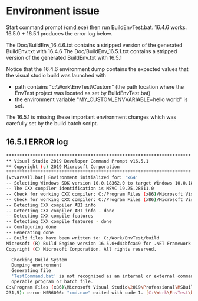 # Environment issue

Start command prompt (cmd.exe) then run BuildEnvTest.bat.
16.4.6 works.
16.5.0 + 16.5.1 produces the error log below.

The Doc/BuildEnv_16.4.6.txt contains a stripped version of the generated BuildEnv.txt with 16.4.6
The Doc/BuildEnv_16.5.1.txt contains a stripped version of the generated BuildEnv.txt with 16.5.1

Notice that the 16.4.6 environment dump contains the expected values that the visual studio build was launched with
- path contains "c:\Work\EnvTest\Custom" (the path location where the EnvTest project was located as set by BuildEnvTest.bat)
- the environment variable "MY_CUSTOM_ENVVARIABLE=hello world" is set.

The 16.5.1 is missing these important environment changes which was carefully set by the build batch script.


## 16.5.1 ERROR log

```bash
**********************************************************************
** Visual Studio 2019 Developer Command Prompt v16.5.1
** Copyright (c) 2019 Microsoft Corporation
**********************************************************************
[vcvarsall.bat] Environment initialized for: 'x64'
-- Selecting Windows SDK version 10.0.18362.0 to target Windows 10.0.18363.
-- The CXX compiler identification is MSVC 19.25.28611.0
-- Check for working CXX compiler: C:/Program Files (x86)/Microsoft Visual Studio/2019/Professional/VC/Tools/MSVC/14.25.28610/bin/Hostx64/x64/cl.exe
-- Check for working CXX compiler: C:/Program Files (x86)/Microsoft Visual Studio/2019/Professional/VC/Tools/MSVC/14.25.28610/bin/Hostx64/x64/cl.exe - works
-- Detecting CXX compiler ABI info
-- Detecting CXX compiler ABI info - done
-- Detecting CXX compile features
-- Detecting CXX compile features - done
-- Configuring done
-- Generating done
-- Build files have been written to: C:/Work/EnvTest/build
Microsoft (R) Build Engine version 16.5.0+d4cbfca49 for .NET Framework
Copyright (C) Microsoft Corporation. All rights reserved.

  Checking Build System
  Dumping environment
  Generating file
  'TestCommand.bat' is not recognized as an internal or external command,
  operable program or batch file.
C:\Program Files (x86)\Microsoft Visual Studio\2019\Professional\MSBuild\Microsoft\VC\v160\Microsoft.CppCommon.targets(
231,5): error MSB6006: "cmd.exe" exited with code 1. [C:\Work\EnvTest\build\EnvTest.vcxproj]
```